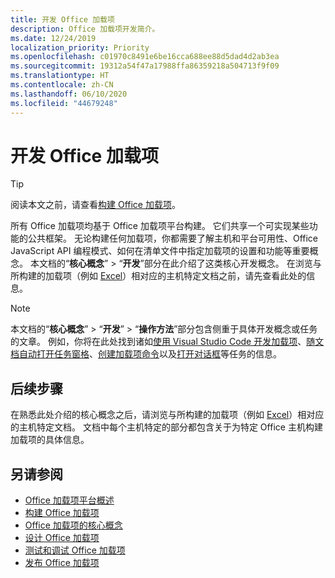 ```yaml
---
title: 开发 Office 加载项
description: Office 加载项开发简介。
ms.date: 12/24/2019
localization_priority: Priority
ms.openlocfilehash: c01970c8491e6be16cca688ee88d5dad4d2ab3ea
ms.sourcegitcommit: 19312a54f47a17988ffa86359218a504713f9f09
ms.translationtype: HT
ms.contentlocale: zh-CN
ms.lasthandoff: 06/10/2020
ms.locfileid: "44679248"
---
```

# <a name="develop-office-add-ins"></a>开发 Office 加载项

> [!TIP]
> 阅读本文之前，请查看[构建 Office 加载项](../overview/office-add-ins-fundamentals.md)。

所有 Office 加载项均基于 Office 加载项平台构建。 它们共享一个可实现某些功能的公共框架。 无论构建任何加载项，你都需要了解主机和平台可用性、Office JavaScript API 编程模式、如何在清单文件中指定加载项的设置和功能等重要概念。 本文档的“**核心概念**” > “**开发**”部分在此介绍了这类核心开发概念。 在浏览与所构建的加载项（例如 [Excel](../excel/index.yml)）相对应的主机特定文档之前，请先查看此处的信息。

> [!NOTE]
> 本文档的“**核心概念**” > “**开发**” > “**操作方法**”部分包含侧重于具体开发概念或任务的文章。 例如，你将在此处找到诸如[使用 Visual Studio Code 开发加载项](develop-add-ins-vscode.md)、[随文档自动打开任务窗格](automatically-open-a-task-pane-with-a-document.md)、[创建加载项命令](create-addin-commands.md)以及[打开对话框](dialog-api-in-office-add-ins.md)等任务的信息。

## <a name="next-steps"></a>后续步骤

在熟悉此处介绍的核心概念之后，请浏览与所构建的加载项（例如 [Excel](../excel/index.yml)）相对应的主机特定文档。 文档中每个主机特定的部分都包含关于为特定 Office 主机构建加载项的具体信息。

## <a name="see-also"></a>另请参阅

- [Office 加载项平台概述](../overview/office-add-ins.md)
- [构建 Office 加载项](../overview/office-add-ins-fundamentals.md)
- [Office 加载项的核心概念](../overview/core-concepts-office-add-ins.md)
- [设计 Office 加载项](../design/add-in-design.md)
- [测试和调试 Office 加载项](../testing/test-debug-office-add-ins.md)
- [发布 Office 加载项](../publish/publish.md)
